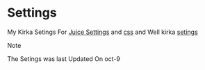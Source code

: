 # Settings
My Kirka Setings For [Juice Settings](https://ttvpoopooumgood.github.io/Settings/Juice) and [css](https://ttvpoopooumgood.github.io/Settings/css/Halloween/index.css) and Well kirka [setings](https://ttvpoopooumgood.github.io/Settings/Kirka)
>[!NOTE]
>The Setings was last Updated On oct-9
